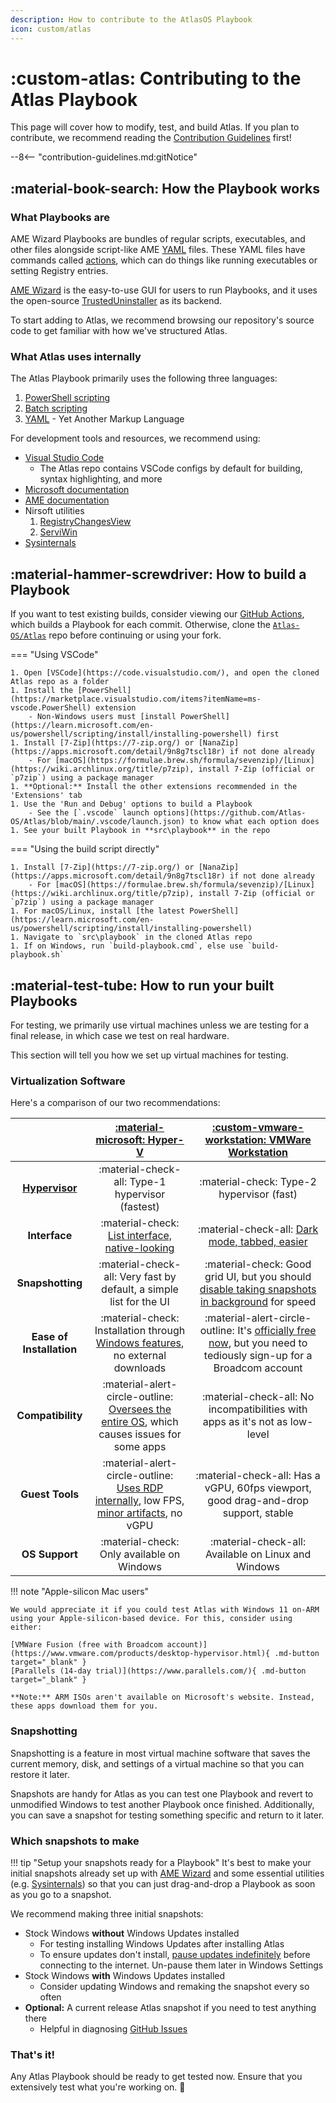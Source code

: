 ```yaml
---
description: How to contribute to the AtlasOS Playbook
icon: custom/atlas
---
```


# :custom-atlas: Contributing to the Atlas Playbook

This page will cover how to modify, test, and build Atlas. If you plan to contribute, we recommend reading the [Contribution Guidelines](index.md) first!

--8<-- "contribution-guidelines.md:gitNotice"

## :material-book-search: How the Playbook works

### What Playbooks are

AME Wizard Playbooks are bundles of regular scripts, executables, and other files alongside script-like AME [YAML](https://gettaurus.org/docs/YAMLTutorial/) files.
These YAML files have commands called [actions](https://docs.ameliorated.io/developers/actions.html), which can do things like running executables or setting Registry entries.

[AME Wizard](https://ameliorated.io/) is the easy-to-use GUI for users to run Playbooks, and it uses the open-source [TrustedUninstaller](https://github.com/Ameliorated-LLC/trusted-uninstaller-cli) as its backend.

To start adding to Atlas, we recommend browsing our repository's source code to get familiar with how we've structured Atlas.

### What Atlas uses internally

The Atlas Playbook primarily uses the following three languages:

1. [PowerShell scripting](https://learn.microsoft.com/powershell/scripting/learn/ps101/01-getting-started)
1. [Batch scripting](https://ss64.com/nt/syntax.html)
1. [YAML](https://gettaurus.org/docs/YAMLTutorial/) - Yet Another Markup Language

For development tools and resources, we recommend using:

- [Visual Studio Code](https://code.visualstudio.com/learn)
    - The Atlas repo contains VSCode configs by default for building, syntax highlighting, and more
- [Microsoft documentation](https://learn.microsoft.com/windows/resources/)
- [AME documentation](https://docs.ameliorated.io/developers.html)
- Nirsoft utilities
    1. [RegistryChangesView](https://www.nirsoft.net/utils/registry_changes_view.html)
    1. [ServiWin](https://www.nirsoft.net/utils/serviwin.html)
- [Sysinternals](https://learn.microsoft.com/sysinternals/downloads/)

## :material-hammer-screwdriver: How to build a Playbook

If you want to test existing builds, consider viewing our [GitHub Actions](https://github.com/Atlas-OS/Atlas/actions/workflows/apbx.yaml), which builds a Playbook for each commit. Otherwise, clone the [`Atlas-OS/Atlas`](https://github.com/Atlas-OS/Atlas) repo before continuing or using your fork.

=== "Using VSCode"

    1. Open [VSCode](https://code.visualstudio.com/), and open the cloned Atlas repo as a folder
    1. Install the [PowerShell](https://marketplace.visualstudio.com/items?itemName=ms-vscode.PowerShell) extension
        - Non-Windows users must [install PowerShell](https://learn.microsoft.com/en-us/powershell/scripting/install/installing-powershell) first
    1. Install [7-Zip](https://7-zip.org/) or [NanaZip](https://apps.microsoft.com/detail/9n8g7tscl18r) if not done already
        - For [macOS](https://formulae.brew.sh/formula/sevenzip)/[Linux](https://wiki.archlinux.org/title/p7zip), install 7-Zip (official or `p7zip`) using a package manager
    1. **Optional:** Install the other extensions recommended in the 'Extensions' tab
    1. Use the 'Run and Debug' options to build a Playbook
        - See the [`.vscode` launch options](https://github.com/Atlas-OS/Atlas/blob/main/.vscode/launch.json) to know what each option does
    1. See your built Playbook in **src\playbook** in the repo

=== "Using the build script directly"

    1. Install [7-Zip](https://7-zip.org/) or [NanaZip](https://apps.microsoft.com/detail/9n8g7tscl18r) if not done already
        - For [macOS](https://formulae.brew.sh/formula/sevenzip)/[Linux](https://wiki.archlinux.org/title/p7zip), install 7-Zip (official or `p7zip`) using a package manager
    1. For macOS/Linux, install [the latest PowerShell](https://learn.microsoft.com/en-us/powershell/scripting/install/installing-powershell)
    1. Navigate to `src\playbook` in the cloned Atlas repo
    1. If on Windows, run `build-playbook.cmd`, else use `build-playbook.sh`

## :material-test-tube: How to run your built Playbooks

For testing, we primarily use virtual machines unless we are testing for a final release, in which case we test on real hardware.

This section will tell you how we set up virtual machines for testing.

### Virtualization Software

Here's a comparison of our two recommendations:

|                                                                           |                                                               [:material-microsoft: Hyper-V](https://learn.microsoft.com/virtualization/hyper-v-on-windows/quick-start/enable-hyper-v)                                                               |                                                             [:custom-vmware-workstation: VMWare Workstation](https://www.vmware.com/products/desktop-hypervisor.html)                                                              |
| :-----------------------------------------------------------------------: | :--------------------------------------------------------------------------------------------------------------------------------------------------------------------------------------------------------------------------------------------------: | :--------------------------------------------------------------------------------------------------------------------------------------------------------------------------------------------------------------------------------: |
| **[Hypervisor](https://en.wikipedia.org/wiki/Hypervisor#Classification)** |                                                                                                   :material-check-all: Type-1 hypervisor (fastest)                                                                                                   |                                                                                             :material-check: Type-2 hypervisor (fast)                                                                                              |
|                               **Interface**                               |                                                                                :material-check: [List interface, native-looking](../assets/images/hyperv-manager.png)                                                                                |                                                                     :material-check-all: [Dark mode, tabbed, easier](../assets/images/vmware-workstation.png)                                                                      |
|                             **Snapshotting**                              |                                                                                         :material-check-all: Very fast by default, a simple list for the UI                                                                                          |   :material-check: Good grid UI, but you should [disable taking snapshots in background](https://docs.vmware.com/en/VMware-Workstation-Pro/17/com.vmware.ws.using.doc/GUID-AB7628AA-16CD-4380-AF52-C1716A1EEE10.html) for speed    |
|                         **Ease of Installation**                          |                                   :material-check: Installation through [Windows features](https://learn.microsoft.com/en-us/virtualization/hyper-v-on-windows/quick-start/enable-hyper-v), no external downloads                                    | :material-alert-circle-outline: It's [officially free now](https://blogs.vmware.com/workstation/2024/05/vmware-workstation-pro-now-available-free-for-personal-use.html), but you need to tediously sign-up for a Broadcom account |
|                             **Compatibility**                             |                                                 :material-alert-circle-outline: [Oversees the entire OS](https://en.wikipedia.org/wiki/Hypervisor#Classification), which causes issues for some apps                                                 |                                                                            :material-check-all: No incompatibilities with apps as it's not as low-level                                                                            |
|                              **Guest Tools**                              | :material-alert-circle-outline: [Uses RDP internally](https://learn.microsoft.com/en-us/virtualization/hyper-v-on-windows/user-guide/enhanced-session-mode), low FPS, [minor artifacts](https://en.wikipedia.org/wiki/Compression_artifact), no vGPU |                                                                        :material-check-all: Has a vGPU, 60fps viewport, good drag-and-drop support, stable                                                                         |
|                              **OS Support**                               |                                                                                                      :material-check: Only available on Windows                                                                                                      |                                                                                        :material-check-all: Available on Linux and Windows                                                                                         |

!!! note "Apple-silicon Mac users"

    We would appreciate it if you could test Atlas with Windows 11 on-ARM using your Apple-silicon-based device. For this, consider using either:
    
    [VMWare Fusion (free with Broadcom account)](https://www.vmware.com/products/desktop-hypervisor.html){ .md-button target="_blank" }
    [Parallels (14-day trial)](https://www.parallels.com/){ .md-button target="_blank" }

    **Note:** ARM ISOs aren't available on Microsoft's website. Instead, these apps download them for you.

### Snapshotting

Snapshotting is a feature in most virtual machine software that saves the current memory, disk, and settings of a virtual machine so that you can restore it later.

Snapshots are handy for Atlas as you can test one Playbook and revert to unmodified Windows to test another Playbook once finished.
Additionally, you can save a snapshot for testing something specific and return to it later.

### Which snapshots to make

!!! tip "Setup your snapshots ready for a Playbook"
    It's best to make your initial snapshots already set up with [AME Wizard](https://download.ameliorated.io/AME%20Wizard%20Beta.zip) and some essential utilities (e.g. [Sysinternals](https://learn.microsoft.com/sysinternals/downloads/)) so that you can just drag-and-drop a Playbook as soon as you go to a snapshot.

We recommend making three initial snapshots:

- Stock Windows **without** Windows Updates installed
    - For testing installing Windows Updates after installing Atlas
    - To ensure updates don't install, [pause updates indefinitely](../assets/other/pause-updates.reg) before connecting to the internet. Un-pause them later in Windows Settings
- Stock Windows **with** Windows Updates installed
    - Consider updating Windows and remaking the snapshot every so often
- **Optional:** A current release Atlas snapshot if you need to test anything there
    - Helpful in diagnosing [GitHub Issues](https://github.com/Atlas-OS/Atlas/issues)

### That's it!

Any Atlas Playbook should be ready to get tested now. Ensure that you extensively test what you're working on. :partying_face:
